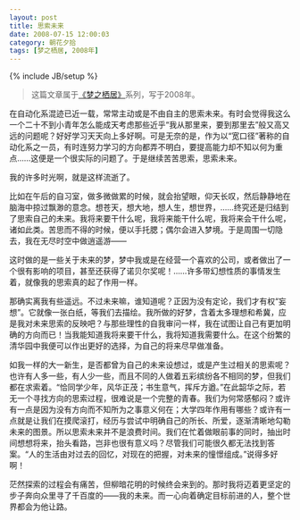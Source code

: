```yaml
---
layout: post
title: 思索未来
date: 2008-07-15 12:00:03
category: 朝花夕拾
tags: [梦之栖居, 2008年]
---
```

{% include JB/setup %}

> 这篇文章属于[《梦之栖居》](/posts/where-the-dreams-reside/)系列，写于2008年。
	
<!--more-->

在自动化系混迹已近一载，常常主动或是不由自主的思索未来。有时会觉得我这么一个二十不到小青年怎么能成天考虑那些近乎“我从那里来，要到那里去”般又高又远的问题呢？好好学习天天向上多好啊。可是无奈的是，作为以“宽口径”著称的自动化系之一员，有时连努力学习的方向都弄不明白，要提高能力却不知以何为重点……这便是一个很实际的问题了。于是继续苦苦思索，思索未来。

我的许多时光啊，就是这样流逝了。

比如在午后的自习室，做多微做累的时候，就会抬望眼，仰天长叹，然后静静地在脑海中掠过飘渺的意念。想苍天，想大地，想人生，想世界，……终究还是归结到了思索自己的未来。我将来要干什么呢，我将来能干什么呢，我将来会干什么呢，诸如此类。苦思而不得的时候，便以手托腮；偶尔会进入梦境。于是周围一切隐去，我在无尽时空中做逍遥游——

这时做的是一些关于未来的梦，梦中我或是在经营一个喜欢的公司，或者做出了一个很有影响的项目，甚至还获得了诺贝尔奖呢！……许多带幻想性质的事情发生着，就像我的思索真的起了作用一样。

那确实离我有些遥远。不过未来嘛，谁知道呢？正因为没有定论，我们才有权“妄想”。它就像一张白纸，等我们去描绘。我所做的好梦，含着太多理想和希冀，应是我对未来思索的反映吧？与那些理性的自我审问一样，我在试图让自己有更加明确的方向而已！当我能知道我将来要干什么，我将知道我需要什么。在这个纷繁的清华园中我便可以作出更好的选择，为自己的将来尽早做准备。

如我一样的大一新生，是否都曾为自己的未来设想过，或是产生过相关的思索呢？也许有人多一些，有人少一些，而且不同的人做着五彩缤纷各不相同的梦，但我们都在求索着。“恰同学少年，风华正茂；书生意气，挥斥方遒。”在此韶华之际，若无一个寻找方向的思索过程，很难说是一个完整的青春。我们为何常感郁闷？或许有一点是因为没有方向而不知所为之事意义何在；大学四年作用有哪些？或许有一点就是让我们在摸爬滚打，经历与尝试中明确自己的所长、所爱，逐渐清晰地勾勒未来的图景。所以思索未来并不是浪费时间。我们在忙着做眼前事的同时，抽出时间想想将来，抬头看路，岂非也很有意义吗？尽管我们可能很久都无法找到答案。“人的生活由对过去的回忆，对现在的把握，对未来的憧憬组成。”说得多好啊！

茫然探索的过程会有痛苦，但柳暗花明的时候终会来到的。那时我将迈着更坚定的步子奔向众里寻了千百度的——我的未来。而一心向着确定目标前进的人，整个世界都会为他让路。